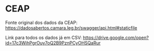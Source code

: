 # CEAP

Fonte original dos dados da CEAP: https://dadosabertos.camara.leg.br/swagger/api.html#staticfile

Link para todos os dados já em CSV: https://drive.google.com/open?id=17c3WihPgrOuy7oQ2B9PznPCyOHSQaRur
